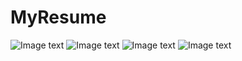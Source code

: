 # MyResume
![Image text](https://github.com/WY1023/MyResume/tree/master/images/c1.jpg)
![Image text](https://github.com/WY1023/MyResume/tree/master/images/c2.jpg)
![Image text](https://github.com/WY1023/MyResume/tree/master/images/c3.jpg)
![Image text](https://github.com/WY1023/MyResume/tree/master/images/c4.jpg)
